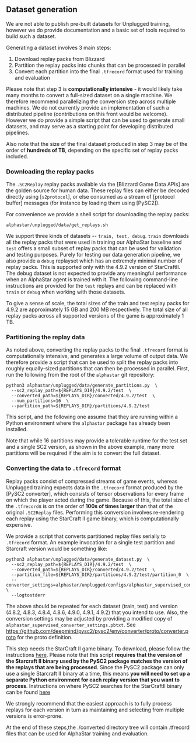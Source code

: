 ## Dataset generation


We are not able to publish pre-built datasets for Unplugged training, however we
do provide documentation and a basic set of tools required to build such a
dataset.

Generating a dataset involves 3 main steps:

1. Download replay packs from Blizzard
2. Partition the replay packs into chunks that can be processed in parallel
3. Convert each partition into the final `.tfrecord` format used for training
   and evaluation

Please note that step 3 is **computationally intensive** - it would likely take
many months to convert a full-sized dataset on a single machine. We therefore
recommend parallelizing the conversion step across multiple machines. We do not
currently provide an implementation of such a distributed pipeline
(contributions on this front would be welcome). However we do provide a simple
script that can be used to generate small datasets, and may serve as a starting
point for developing distributed pipelines.

Also note that the size of the final dataset produced in step 3 may be of the
order of **hundreds of TB**, depending on the specific set of replay packs
included.

### Downloading the replay packs

The `.SC2Replay` replay packs available via the [Blizzard Game Data APIs]
are the golden source for human data. These replay files can either be decoded
directly using [`s2protocol`], or else consumed as a stream of [protocol buffer]
messages (for instance by loading them using [PySC2]).

For convenience we provide a shell script for downloading the replay packs:

```shell
alphastar/unplugged/data/get_replays.sh
```

We support three kinds of datasets -- `train, test, debug`. `train` downloads
all the replay packs that were used in training our AlphaStar baseline and
`test` offers a small subset of replay packs that can be used for validation
and testing purposes. Purely for testing our data generation pipeline,
we also provide a `debug` replayset which has an extremely minimal number of
replay packs. This is supported only with the 4.9.2 version of StarCraftII.
The debug dataset is not expected to provide any meaningful performance when
an AlphaStar agent is trained with it. The following command-line instructions
are provided for the `test` replays and can be replaced with `train` or `debug`
when working with those datasets.


To give a sense of scale, the total sizes of the train and test replay packs for
4.9.2 are approximately 15 GB and 200 MB respectively. The total size of all
replay packs across all supported versions of the game is approximately 1 TB.

### Partitioning the replay data

As noted above, converting the replay packs to the final `.tfrecord` format is
computationally intensive, and generates a large volume of output data. We
therefore provide a script that can be used to split the replay packs into
roughly equally-sized partitions that can then be processed in parallel.
 First, run the following from the root of the `alphastar` git repository:

```shell
python3 alphastar/unplugged/data/generate_partitions.py  \
  --sc2_replay_path=${REPLAYS_DIR}/4.9.2/test  \
  --converted_path=${REPLAYS_DIR}/converted/4.9.2/test  \
  --num_partitions=16  \
  --partition_path=${REPLAYS_DIR}/partitions/4.9.2/test
```

This script, and the following one assume that they are running within a Python
environment where the `alphastar` package has already been installed.

Note that while 16 partitions may provide a tolerable runtime for the test set
and a single SC2 version, as shown in the above example, many more partitions
will be required if the aim is to convert the full dataset.

### Converting the data to `.tfrecord` format

Replay packs consist of compressed streams of game events, whereas Unplugged
training expects data in the `.tfrecord` format produced by the
[PySC2 converter], which consists of tensor observations for every frame
on which the player acted during the game. Because of this, the total size of
the `.tfrecord`s is on the order of **100s of times larger** than that of the
original `.SC2Replay` files. Performing this conversion involves re-rendering
each replay using the StarCraft II game binary, which is computationally
expensive.

We provide a script that converts partitioned replay files serially to
`.tfrecord` format. An example invocation for a single test partition and
Starcraft version would be something like:

```shell
python3 alphastar/unplugged/data/generate_dataset.py  \
  --sc2_replay_path=${REPLAYS_DIR}/4.9.2/test  \
  --converted_path=${REPLAYS_DIR}/converted/4.9.2/test  \
  --partition_file=${REPLAYS_DIR}/partitions/4.9.2/test/partition_0  \
  --converter_settings=alphastar/unplugged/configs/alphastar_supervised_converter_settings.pbtxt  \
  --logtostderr
```

The above should be repeated for each dataset (train, test) and version (4.8.2,
4.8.3, 4.8.4, 4.8.6, 4.9.0, 4.9.1, 4.9.2) that you intend to use. Also,
the conversion settings may be adjusted by providing a modified copy of
`alphastar_supervised_converter_settings.pbtxt`. See
https://github.com/deepmind/pysc2/pysc2/env/converter/proto/converter.proto
for the proto definition.

This step needs the StarCraft II game binary. To download, please follow the
instructions [here](https://github.com/Blizzard/s2client-proto#linux-packages).
Please note that this script **requires that the version
of the Starcraft II binary used by the PySC2 package matches the version of the
replays that are being processed**. Since the PySC2 package can only use a
single Starcraft II binary at a time, this means **you will need to set up a
separate Python environment for each replay version that you want to process**.
Instructions on where PySC2 searches for the StarCraftII binary can be found
[here](https://github.com/deepmind/pysc2#linux)

We strongly recommend that the easiest approach is to fully process
replays for each version in turn as maintaining and selecting from
multiple versions is error-prone. 

At the end of these steps,the ./converted directory tree will contain .tfrecord
files that can be used for AlphaStar training and evaluation.

